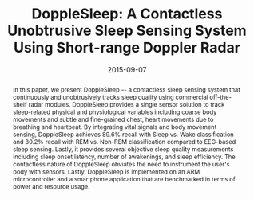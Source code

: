 ---
abstract: |-
  In this paper, we present DoppleSleep -- a contactless sleep sensing system that continuously and unobtrusively tracks sleep quality using commercial off-the-shelf radar modules. DoppleSleep provides a single sensor solution to track sleep-related physical and physiological variables including coarse body movements and subtle and fine-grained chest, heart movements due to breathing and heartbeat. By integrating vital signals and body movement sensing, DoppleSleep achieves 89.6% recall with Sleep vs. Wake classification and 80.2% recall with REM vs. Non-REM classification compared to EEG-based sleep sensing. Lastly, it provides several objective sleep quality measurements including sleep onset latency, number of awakenings, and sleep efficiency. The contactless nature of DoppleSleep obviates the need to instrument the user's body with sensors. Lastly, DoppleSleep is implemented on an ARM microcontroller and a smartphone application that are benchmarked in terms of power and resource usage.
authors:
- Tauhidur Rahman
- Alexander T. Adams
- Ruth Vinisha Ravichandran
- Mi Zhang
- patel
- Julie A. Kientz
- Tanzeem Choudhury
award: ''
bibtex: |-
  @inproceedings{Rahman:2015:DCU:2750858.2804280,
   author = {Rahman, Tauhidur and Adams, Alexander T. and Ravichandran, Ruth Vinisha and Zhang, Mi and Patel, Shwetak N. and Kientz, Julie A. and Choudhury, Tanzeem},
   title = {DoppleSleep: A Contactless Unobtrusive Sleep Sensing System Using Short-range Doppler Radar},
   booktitle = {Proceedings of the 2015 ACM International Joint Conference on Pervasive and Ubiquitous Computing},
   series = {UbiComp '15},
   year = {2015},
   isbn = {978-1-4503-3574-4},
   location = {Osaka, Japan},
   pages = {39--50},
   numpages = {12},
   url = {http://doi.acm.org/10.1145/2750858.2804280},
   doi = {10.1145/2750858.2804280},
   acmid = {2804280},
   publisher = {ACM},
   address = {New York, NY, USA},
   keywords = {Doppler radar, algorithm, sleep sensing, vital sign monitoring},
  }
caption: ''
citation: |-
  Tauhidur Rahman, Alexander T. Adams, Ruth Vinisha Ravichandran, Mi Zhang, Shwetak N. Patel, Julie A. Kientz, and Tanzeem Choudhury. 2015. DoppleSleep: a contactless unobtrusive sleep sensing system using short-range Doppler radar.  In Proceedings of the 2015 ACM International Joint Conference on Pervasive and Ubiquitous Computing (UbiComp '15). ACM, New York, NY, USA,  39-50. DOI: http://dx.doi.org/10.1145/2750858.2804280
conference: ACM International Joint Conference on Pervasive and Ubiquitous Computing
  (UbiComp), 2015
date: '2015-09-07'
image: ''
pdf: /pdfs/dopplesleep.pdf
thumbnail: ''
title: 'DoppleSleep: A Contactless Unobtrusive Sleep Sensing System Using Short-range
  Doppler Radar'
video: ''
video_embed: ''
---